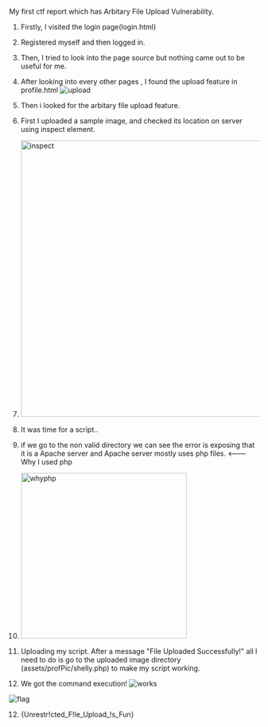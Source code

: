 My first ctf report which has Arbitary File Upload Vulnerability.
1. Firstly, I visited the login page(login.html) 
2. Registered myself and then logged in.
3. Then, I tried to look into the page source but nothing came out to be useful for me.
4. After looking into every other pages , I found the upload feature in profile.html
![upload](https://github.com/AmanDekate1/SecurityBoat-2024-CTF-January-Challenge/assets/101728835/7bec370b-f66c-41ac-b3a4-45711a84fe45)

5. Then i looked for the arbitary file upload feature.
6. First I uploaded a sample image, and checked its location on server using inspect element.
7. <img width="556" alt="inspect" src="https://github.com/AmanDekate1/SecurityBoat-2024-CTF-January-Challenge/assets/101728835/e6d08eaa-0bb1-4156-b0c5-31f8494009b1">

8. It was time for a script..
  <?php 
  if(isset($_REQUEST['cmd'])){
      $cmd = ($_REQUEST['cmd']);
      system($cmd);
  }?>

9.  if we go to the non valid directory we can see the error is exposing that it is a Apache server and Apache server mostly uses php files.  <---Why I used php
10.  <img width="333" alt="whyphp" src="https://github.com/AmanDekate1/SecurityBoat-2024-CTF-January-Challenge/assets/101728835/ffa298d8-bb16-43a5-8fe5-9b5357fef2a2">

11. Uploading my script. After a message "File Uploaded Successfully!" all I need to do is go to the uploaded image directory (assets/profPic/shelly.php) to make my script working.
12. We got the command execution!
![works](https://github.com/AmanDekate1/SecurityBoat-2024-CTF-January-Challenge/assets/101728835/7d5e53b5-c00e-4312-8e44-2214b7a7b4d0)

![flag](https://github.com/AmanDekate1/SecurityBoat-2024-CTF-January-Challenge/assets/101728835/66d76444-ab19-4d49-85f3-9afeb25cbae1)


12. {Unrestr!cted_F!le_Upload_!s_Fun} 
